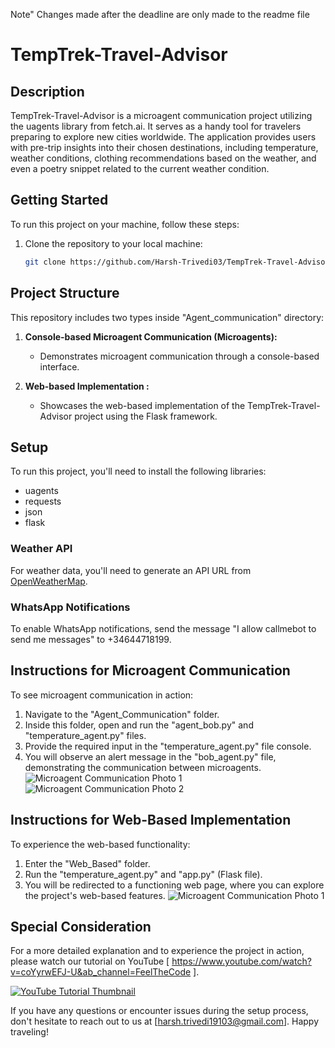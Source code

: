 Note" Changes made after the deadline are only made to the readme file
# TempTrek-Travel-Advisor



## Description
TempTrek-Travel-Advisor is a microagent communication project utilizing the uagents library from fetch.ai. It serves as a handy tool for travelers preparing to explore new cities worldwide. The application provides users with pre-trip insights into their chosen destinations, including temperature, weather conditions, clothing recommendations based on the weather, and even a poetry snippet related to the current weather condition.

## Getting Started
To run this project on your machine, follow these steps:

1. Clone the repository to your local machine:
   ```bash
   git clone https://github.com/Harsh-Trivedi03/TempTrek-Travel-Advisor.git
   
   ```


## Project Structure
This repository includes two types inside "Agent_communication" directory:

1. **Console-based Microagent Communication (Microagents):**
   - Demonstrates microagent communication through a console-based interface.

2. **Web-based Implementation :**
   - Showcases the web-based implementation of the TempTrek-Travel-Advisor project using the Flask framework.

## Setup
To run this project, you'll need to install the following libraries:

- uagents
- requests
- json
- flask

### Weather API
For weather data, you'll need to generate an API URL from [OpenWeatherMap](https://openweathermap.org/api).

### WhatsApp Notifications
To enable WhatsApp notifications, send the message "I allow callmebot to send me messages" to +34644718199.

## Instructions for Microagent Communication
To see microagent communication in action:

1. Navigate to the "Agent_Communication" folder.
2. Inside this folder, open and run the "agent_bob.py" and "temperature_agent.py" files.
3. Provide the required input in the "temperature_agent.py" file console.
4. You will observe an alert message in the "bob_agent.py" file, demonstrating the communication between microagents.
![Microagent Communication Photo 1](https://pbs.twimg.com/media/F8OD4usaoAAPmwK?format=png&name=small) ![Microagent Communication Photo 2](https://pbs.twimg.com/media/F8ODoWhaQAAXj4w?format=png&name=900x900)

## Instructions for Web-Based Implementation
To experience the web-based functionality:

1. Enter the "Web_Based" folder.
2. Run the "temperature_agent.py" and "app.py" (Flask file).
3. You will be redirected to a functioning web page, where you can explore the project's web-based features.
![Microagent Communication Photo 1](https://pbs.twimg.com/media/F8OSayeXwAAUjRr?format=jpg&name=large)

## Special Consideration
For a more detailed explanation and to experience the project in action, please watch our tutorial on YouTube [ https://www.youtube.com/watch?v=coYyrwEFJ-U&ab_channel=FeelTheCode ].

[![YouTube Tutorial Thumbnail](https://img.youtube.com/vi/coYyrwEFJ-U/0.jpg)](https://www.youtube.com/watch?v=coYyrwEFJ-U)

If you have any questions or encounter issues during the setup process, don't hesitate to reach out to us at [harsh.trivedi19103@gmail.com]. 
Happy traveling!


